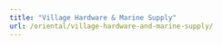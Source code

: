 ```yaml
---
title: "Village Hardware & Marine Supply"
url: /oriental/village-hardware-and-marine-supply/
---
```


